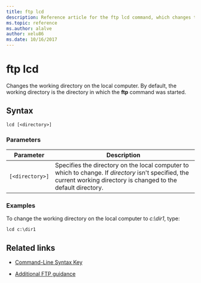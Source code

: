 ```yaml
---
title: ftp lcd
description: Reference article for the ftp lcd command, which changes the working directory on the local computer.
ms.topic: reference
ms.author: alalve
author: xelu86
ms.date: 10/16/2017
---
```



# ftp lcd



Changes the working directory on the local computer. By default, the working directory is the directory in which the **ftp** command was started.

## Syntax

```
lcd [<directory>]
```

### Parameters

| Parameter | Description |
| --------- | ----------- |
| `[<directory>]` | Specifies the directory on the local computer to which to change. If *directory* isn't specified, the current working directory is changed to the default directory. |

### Examples

To change the working directory on the local computer to *c:\dir1*, type:

```
lcd c:\dir1
```

## Related links

- [Command-Line Syntax Key](command-line-syntax-key.md)

- [Additional FTP guidance](/previous-versions/orphan-topics/ws.10/cc756013(v=ws.10))
